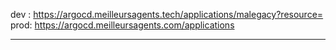 dev : https://argocd.meilleursagents.tech/applications/malegacy?resource=
prod: https://argocd.meilleursagents.com/applications
___
